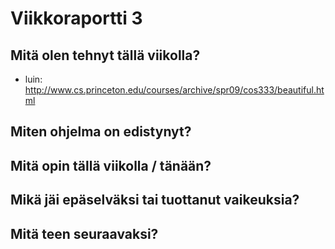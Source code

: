 # Viikkoraportti 3


## Mitä olen tehnyt tällä viikolla?

  - luin: http://www.cs.princeton.edu/courses/archive/spr09/cos333/beautiful.html


## Miten ohjelma on edistynyt?


## Mitä opin tällä viikolla / tänään?


## Mikä jäi epäselväksi tai tuottanut vaikeuksia?


## Mitä teen seuraavaksi?

